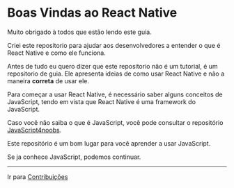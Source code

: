 # Boas Vindas ao React Native

Muito obrigado à todos que estão lendo este guia.

Criei este repositorio para ajudar aos desenvolvedores a entender o que é React Native e como ele funciona.

Antes de tudo eu quero dizer que este repositorio não é um tutorial, é um repositorio de guia. Ele apresenta ideias de como usar React Native e não a maneira **correta** de usar ele.

Para começar a usar React Native, é necessário saber alguns conceitos de JavaScript, tendo em vista que React Native é uma framework do JavaScript.

Caso você não saiba o que é JavaScript, você pode consultar o repositório [JavaScript4noobs](https://github.com/ThiagoDellaNoce/javascript4noobs). 

Este repositório é um bom lugar para você aprender a usar JavaScript.

Se ja conhece JavaScript, podemos continuar.

--------------------------
Ir para [Contribuições](/1-Introducao/Contribuicao.md)